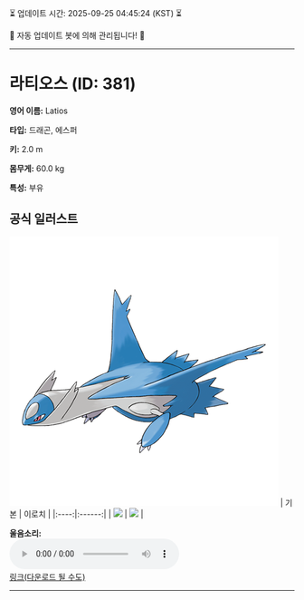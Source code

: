 
⏳ 업데이트 시간: 2025-09-25 04:45:24 (KST) ⏳

🤖 자동 업데이트 봇에 의해 관리됩니다! 🤖

---

# 라티오스 (ID: 381)
**영어 이름:** Latios

**타입:** 드래곤, 에스퍼

**키:** 2.0 m

**몸무게:** 60.0 kg

**특성:** 부유

## 공식 일러스트
![](https://raw.githubusercontent.com/PokeAPI/sprites/master/sprites/pokemon/other/official-artwork/381.png)
| 기본 | 이로치 |
|:----:|:------:|
| <img src="http://play.pokemonshowdown.com/sprites/ani/latios.gif" width="200"> | <img src="http://play.pokemonshowdown.com/sprites/ani-shiny/latios.gif" width="200"> |

**울음소리:**<br><audio controls src="https://raw.githubusercontent.com/PokeAPI/cries/main/cries/pokemon/latest/381.ogg"></audio><br> [링크(다운로드 될 수도)](https://raw.githubusercontent.com/PokeAPI/cries/main/cries/pokemon/latest/381.ogg)


---
